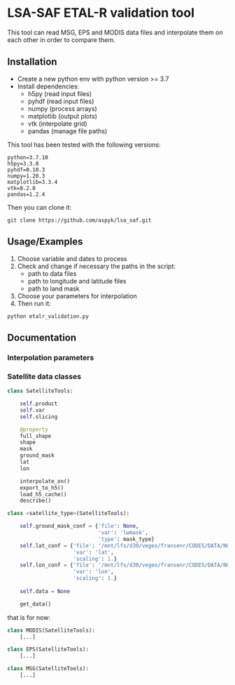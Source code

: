 
# LSA-SAF ETAL-R validation tool

This tool can read MSG, EPS and MODIS data files and interpolate them on each other in order to compare them.


## Installation

- Create a new python env with python version >= 3.7
- Install dependencies:
    - h5py (read input files)
    - pyhdf (read input files)
    - numpy (process arrays)
    - matplotlib (output plots)
    - vtk (interpolate grid)
    - pandas (manage file paths)

This tool has been tested with the following versions:
```
python=3.7.10
h5py=3.3.0
pyhdf=0.10.3
numpy=1.20.3
matplotlib=3.3.4
vtk=8.2.0
pandas=1.2.4
```

Then you can clone it:
```
git clone https://github.com/aspyk/lsa_saf.git
```
    
## Usage/Examples

1. Choose variable and dates to process
1. Check and change if necessary the paths in the script:
    - path to data files
    - path to longitude and latitude files
    - path to land mask
1. Choose your parameters for interpolation
1. Then run it:
```
python etalr_validation.py
```

  
## Documentation

### Interpolation parameters

### Satellite data classes

```python
class SatelliteTools:

    self.product
    self.var
    self.slicing

    @property
    full_shape
    shape
    mask
    ground_mask
    lat
    lon

    interpolate_on()
    export_to_h5()
    load_h5_cache()
    describe()
```

```python
class <satellite_type>(SatelliteTools):

    self.ground_mask_conf = {'file': None,
                             'var': 'lwmask',
                             'type': mask_type}
    self.lat_conf = {'file': '/mnt/lfs/d30/vegeo/fransenr/CODES/DATA/NO_SAVE/MODIS/lat_modis.h5',
                     'var': 'lat',
                     'scaling': 1.}
    self.lon_conf = {'file': '/mnt/lfs/d30/vegeo/fransenr/CODES/DATA/NO_SAVE/MODIS/lon_modis.h5',
                     'var': 'lon',
                     'scaling': 1.}
        
    self.data = None

    get_data()
```
that is for now:

```python
class MODIS(SatelliteTools):
    [...]

class EPS(SatelliteTools):
    [...]

class MSG(SatelliteTools):
    [...]
```

